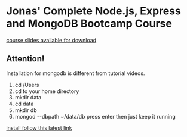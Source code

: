 # Jonas' Complete Node.js, Express and MongoDB Bootcamp Course

[course slides available for download](theory-lectures.pdf)

## Attention!

Installation for mongodb is different from tutorial videos.

1. cd /Users
2. cd to your home directory
3. mkdir data
4. cd data
5. mkdir db
6. mongod --dbpath ~/data/db press enter then just keep it running


[install follow this latest link](https://github.com/mongodb/homebrew-brew)
